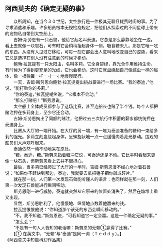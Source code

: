 ## 阿西莫夫的《确定无疑的事》

　　众所周知，在当今３０世纪，太空旅行是一件极其无聊且耗费时间的事。为了寻求消遣和乐趣，许多船员根本无视检疫规定，把他们从探索过的不同星球上带来的宠物私自带到太空船上。
<br>　　吉姆·斯劳恩有一只石兽，他给它起名叫泰迪。它总是那么静静地坐在一边，看上去就像一块岩石，可有时它会稍稍抬起身体一侧，吸食糖未儿。那是它唯一吃的东西。从没有人见过它移动，可每一刻它都会出人意料地改变自己的姿势，看来它总是选择在别人没有注意到的时候才移动。
<br>　　鲍勃·拉瓦提有一只太阳虫，名叫多莉。它全身碧绿，靠光合作用维持生命。有时候为了得到更充足的光线，它也会移动，这时它就盘绕起自己像蠕虫一样的躯体，像一根弹簧一样一寸一寸地慢慢爬行。
<br>　　一天，吉姆·斯劳恩向鲍勃·拉瓦提提出挑战要进行一场比赛。“我的泰迪，”他说，“能打败你的多莉。”
<br>　　“你的泰迪，”拉瓦提嘲笑说，“它根本不会动。”
<br>　　“那么打赌吧！”斯劳思说。
<br>　　太空船上全体成员都参与了这场比赛，甚至连船长也赌了半个钱。每个人都把赌注押在多莉身上，至少它还会动。
<br>　　吉姆·斯劳恩掏出了同额的赌注，他把过去三次航行中积蓄的薪水都统统押在泰迪身上。
<br>　　比赛从大厅的一端开始。在大厅的另一端，有一堆为泰迪准备的糖和一束给多莉的强光。多莉立刻盘绕起身体，呈螺旋状地一点一点缓慢向着亮光移动。围观的船员们大声欢呼起来。
<br>　　泰迪依然一动不动地呆在原处。
<br>　　“糖，泰迪，糖。”斯劳恩指着糖冲它说，可泰迪还是不动。它比平时看起来更像一块石头，但斯劳恩看上去并不很担心。
<br>　　最后，当多莉已经爬过了大厅的一半时，吉姆·斯劳恩漫不经心地对着石兽说：“如果你不赶快到那边，泰迪，我就要去拿把锤子把你敲成碎片。”
<br>　　就在那一刻，人们第一次发现石兽能听懂人的语言：也同样就在那一刻，人们第一次发现石兽能进行瞬间移动。
<br>　　斯劳恩刚一进行威胁，泰迪就突然从它原来的位置处消失了，然后在糖堆上重又出现。
<br>　　显然，斯劳恩胜利了。他慢慢地、纵情地点数着他赢来的钱。
<br>　　拉瓦提恨恨他说：“你知道那个该死的东西会瞬间移动的。”
<br>　　“不，我不知道，”斯劳恩说，“可我知道它一定会赢。这是一件确定无疑的事。”
<br>　　“怎么会？”
<br>　　“不是有一句人人皆知的老话嘛：斯劳恩的无赖①赢得了比赛。”
<br>　　【① 在英文中，“无赖”与“泰迪”是同一词（Ｔｅｄｄｙ）。】 
<br>《阿西莫夫中短篇科幻作品集》 
<br>